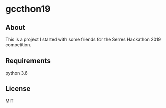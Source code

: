 # gccthon19

## About

This is a project I started with some friends for the Serres Hackathon 2019 competition.

## Requirements
  python 3.6
  
## License
  MIT
  
